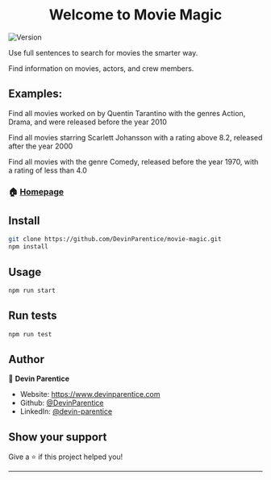 <h1 align="center">Welcome to Movie Magic</h1>
<p>
  <img alt="Version" src="https://img.shields.io/badge/version-0.1.0-blue.svg?cacheSeconds=2592000" />
</p>

<p>Use full sentences to search for movies the smarter way.</p>
<p>Find information on movies, actors, and crew members.</p>

<h2>Examples:</h2>

<p>Find all movies worked on by Quentin Tarantino with the genres Action, Drama, and were released before the year 2010</p>
<p>Find all movies starring Scarlett Johansson with a rating above 8.2, released after the year 2000</p>
<p>Find all movies with the genre Comedy, released before the year 1970, with a rating of less than 4.0</p>

### 🏠 [Homepage](https://www.moviemagic.dev/)

## Install

```sh
git clone https://github.com/DevinParentice/movie-magic.git
npm install
```

## Usage

```sh
npm run start
```

## Run tests

```sh
npm run test
```

## Author

👤 **Devin Parentice**

* Website: https://www.devinparentice.com
* Github: [@DevinParentice](https://github.com/DevinParentice)
* LinkedIn: [@devin-parentice](https://linkedin.com/in/devin-parentice-2372b4170)

## Show your support

Give a ⭐️ if this project helped you!

***
